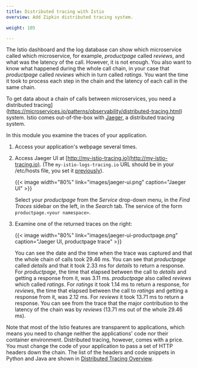 ```yaml
---
title: Distributed tracing with Istio
overview: Add Zipkin distributed tracing system.

weight: 105

---
```


The Istio dashboard and the log database can show which microservice called which microservice, for example,
_productpage_ called _reviews_, and what was the latency of the call. However, it is not enough.
You also want to know what happened during the whole call chain, in your case that _productpage_ called _reviews_ which
in turn called _ratings_. You want the time it took to process each step in the chain and the latency of each call in
the same chain.

To get data about a chain of calls between microservices, you need a
distributed tracing](https://microservices.io/patterns/observability/distributed-tracing.html) system. Istio comes
out-of-the-box with [Jaeger](https://www.jaegertracing.io), a distributed tracing system.

In this module you examine the traces of your application.

1.  Access your application's webpage several times.

1.  Access Jaeger UI at [http://my-istio-tracing.io](http://my-istio-tracing.io).
    (The `my-istio-logs-tracing.io` URL should be in your /etc/hosts file, you set it
    [previously](/docs/tutorial/run-bookinfo-with-kubernetes/#update-your-etc-hosts-file)).

    {{< image width="80%"
        link="images/jaeger-ui.png"
        caption="Jaeger UI"
        >}}

    Select your _productpage_ from the _Service_ drop-down menu, in the _Find Traces_ sidebar on the left,
    in the _Search_ tab. The service of the form `productpage.<your namespace>`.

1.  Examine one of the returned traces on the right:

    {{< image width="80%"
        link="images/jaeger-ui-productpage.png"
        caption="Jaeger UI, productpage trace"
        >}}

    You can see the date and the time when the trace was captured and that the whole chain of calls took 29.46 ms.
    You can see that _productpage_ called _details_ and that it took 2.33 ms for _details_ to return a response.
    For _productpage_, the time that elapsed between the call to _details_ and getting a response from it,
    was 3.11 ms.
    _productpage_ also called _reviews_ which called _ratings_. For _ratings_ it took 1.14 ms to return a response,
    for _reviews_, the time that elapsed between the call to _ratings_ and getting a response from it, was 2.12 ms.
    For _reviews_ it took 13.71 ms to return a response. You can see from the trace that the major contribution to the
    latency of the chain was by _reviews_ (13.71 ms out of the whole 29.46 ms).

Note that most of the Istio features are transparent to applications, which means you need to change neither the
applications' code nor their container environment.
Distributed tracing, however, comes with a price. You must change the code of your application to pass a set of HTTP
headers down the chain.
The list of the headers and code snippets in Python and Java are shown in
[Distributed Tracing Overview](/docs/tasks/telemetry/distributed-tracing/overview/#understanding-what-happened).

